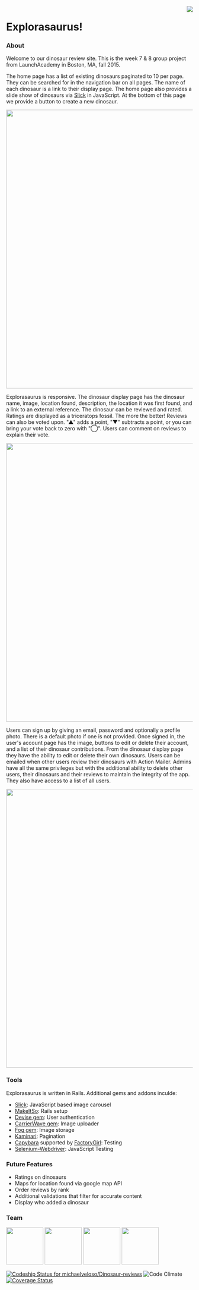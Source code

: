 <img src="https://pixabay.com/static/uploads/photo/2013/07/12/14/29/tyrannosaurus-148320__180.png" align="right" />

# Explorasaurus!

### About
Welcome to our dinosaur review site.  This is the week 7 & 8 group project from LaunchAcademy in Boston, MA, fall 2015.

The home page has a list of existing dinosaurs paginated to 10 per page.  They can be searched for in the navigation bar on all pages.  The name of each dinosaur is a link to their display page.  The home page also provides a slide show of dinosaurs via [Slick](http://kenwheeler.github.io/slick/) in JavaScript. At the bottom of this page we provide a button to create a new dinosaur.

<img src="http://i.imgur.com/v1H64vm.png" width="750px" />

Explorasaurus is responsive.  The dinosaur display page has the dinosaur name, image, location found, description, the location it was first found, and a link to an external reference. The dinosaur can be reviewed and rated.  Ratings are displayed as a triceratops fossil.  The more the better!  Reviews can also be voted upon.  "▲" adds a point, "▼" subtracts a point, or you can bring your vote back to zero with "◯".  Users can comment on reviews to explain their vote.

<img src="http://i.imgur.com/Op7RV9D.png" width="750px" />

Users can sign up by giving an email, password and optionally a profile photo.  There is a default photo if one is not provided.  Once signed in, the user's account page has the image, buttons to edit or delete their account, and a list of their dinosaur contributions.  From the dinosaur display page they have the ability to edit or delete their own dinosaurs.  Users can be emailed when other users review their dinosaurs with Action Mailer.  Admins have all the same privileges but with the additional ability to delete other users, their dinosaurs and their reviews to maintain the integrity of the app.  They also have access to a list of all users.

<img src="http://i.imgur.com/laOu0b7.png" width="750px" />

### Tools
Explorasaurus is written in Rails.  Additional gems and addons inculde:
* [Slick](http://kenwheeler.github.io/slick/): JavaScript based image carousel
* [MakeItSo](https://github.com/LaunchAcademy/make_it_so): Rails setup
* [Devise gem](https://github.com/plataformatec/devise): User authentication  
* [CarrierWave gem](https://github.com/carrierwaveuploader/carrierwave): Image uploader
* [Fog gem](https://github.com/fog/fog): Image storage
* [Kaminari](https://github.com/amatsuda/kaminari): Pagination
* [Capybara](https://github.com/jnicklas/capybara) supported by [FactoryGirl](https://github.com/thoughtbot/factory_girl): Testing
* [Selenium-Webdriver](https://rubygems.org/gems/selenium-webdriver/versions/2.47.1): JavaScript Testing

### Future Features
* Ratings on dinosaurs
* Maps for location found via google map API
* Order reviews by rank
* Additional validations that filter for accurate content
* Display who added a dinosaur

### Team
<a href="https://github.com/mcasey5216"><img src="https://avatars3.githubusercontent.com/u/12865707?v=3&s=460" width="100" /></a>  <a href="https://github.com/stacy-wells"><img src="https://avatars1.githubusercontent.com/u/11218638?v=3&s=460" width="100"/></a>
<a href="https://github.com/michaelveloso"><img src="https://avatars3.githubusercontent.com/u/11981927?v=3&s=460" width="100"/></a>
<a href="https://github.com/maribethpierce"><img src="https://avatars3.githubusercontent.com/u/10468678?v=3&s=460" width="100"/></a>

[ ![Codeship Status for michaelveloso/Dinosaur-reviews](https://codeship.com/projects/84c97f50-42b3-0133-bc6b-1eb5f82d52fc/status?branch=master)](https://codeship.com/projects/103836)
![Code Climate](https://codeclimate.com/github/michaelveloso/Dinosaur-reviews.png)
[![Coverage Status](https://coveralls.io/repos/michaelveloso/Dinosaur-reviews/badge.svg?branch=master&service=github)](https://coveralls.io/github/michaelveloso/Dinosaur-reviews?branch=master)
